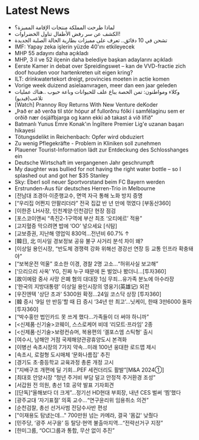 # Latest News
-  لماذا طرحت المملكة منتجات الإقامة المميزة؟
-  الكشف عن سر رفض الأطفال تناول الخضراوات!
-  تشحن في 10 دقائق.. تعرف على مميزات بطارية الحالة الصلبة الجديدة
-  IMF: Yapay zeka işlerin yüzde 40'ını etkileyecek
-  MHP 55 adayını daha açıkladı
-  MHP, 3 il ve 52 ilçenin daha belediye başkan adaylarını açıkladı
-  Eerste Kamer in debat over Spreidingswet – kan de VVD-fractie zich doof houden voor hartenkreten uit eigen kring?
-  ILT: drinkwatertekort dreigt, provincies moeten in actie komen
-  Vorige week duizend asielaanvragen, meer dan een jaar geleden
-  وكلاء ومواطنون: تمن الحصة يباع علف للحيوانات وباعة حبوب ..هناك عمليات تلاعب(فيديو)
-  [Watch] Prannoy Roy Returns With New Venture deKoder
-  „Það er að verða til stór hópur af fullorðnu fólki í samfélaginu sem er orðið nær ósjálfbjarga og kann ekki að takast á við lífið“
-  Batmanlı Yunus Emre Konak'ın İngiltere Premier Lig'e uzanan başarı hikayesi
-  Tötungsdelikt in Reichenbach: Opfer wird obduziert
-  Zu wenig Pflegekräfte - Problem in Kliniken soll zunehmen
-  Plauener Tourist-Information lädt zur Entdeckung des Schlosshanges ein
-  Deutsche Wirtschaft im vergangenen Jahr geschrumpft
-  My daughter was bullied for not having the right water bottle – so I splashed out and got her $35 Stanley
-  Sky: Eberl soll neuer Sportvorstand beim FC Bayern werden
-  Erstrunden-Aus für deutsches Herren-Trio in Melbourne
-  [전남대 조경아·이준행교수, 면역 자극 통해 노화 방지 증명
-  [“우리집 어쩐지 안팔리더라” 전국 집값 반 년 만에 꺾였다 [부동산360]
-  [이한준 LH사장, 인천계양·인천검단 현장 점검
-  [포스코이앤씨 “촉진2-1구역에 부산 최초 ‘오티에르’ 적용”
-  [고지혈증 막으려면 밥에 ‘OO’ 넣으세요 [식탐]
-  [교보증권, 지난해 영업익 830억…전년비 60.7% ↑
-  [韓日, 北 미사일 경보정보 공유 불구 사거리 분석 차이 왜?
-  [이상일 용인시장, “반도체 경쟁력 강화 위해선 경강선 연장 등 교통 인프라 확충돼야”
-  [“보복운전 억울” 호소한 이경, 경찰 2명 고소…“허위사실 보고해”
-  [‘으리으리 사옥’ YG, 진짜 누구 때문에 돈 벌었나 봤더니…[투자360]
-  [故이예람 중사 사망 은폐 혐의 대대장 1심 무죄…유가족 분노에 아수라장
-  [‘한국의 지방대통령’ 이상일 용인시장의 영웅기(英雄记) 외전
-  [우진엔텍 '상단 초과' 5300원 확정…24일 코스닥 상장 [투자360]
-  [韓 증시 ‘9일 만 반등’할 때 日 증시 ‘34년 만 최고’…닛케이, 한때 3만6000 돌파 [투자360]
-  [“박수홍만 법인카드 못 쓰게 했다…가족들이 더 써야 하니까”
-  [<신제품·신기술>코웨이, 스스로케어 비데 ‘리모트·프라임’ 2종
-  [<신제품·신기술>보령컨슈머, 복용편의 ‘겔포스엠 스틱형’ 출시
-  [여수시, 남해안 거점 국제해양관광휴양도시 본격화
-  [이병선 속초시장의 7가지 약속…미래 100년 웅대한 로드맵 제시
-  [속초시, 로컬형 도시매체 ‘문화나름집’ 추진
-  [경기도 초·중등학교 교육과정 총론 개정 고시
-  [“지배구조 개편에 딜 기회…PEF 세컨더리도 활발”[M&A 2024①]
-  [최대호 안양시장 “청년 주거비 부담 덜고 안정적 주거환경 조성”
-  [서갑원 전 의원, 총선 1호 공약 발표 기자회견
-  [[단독]“올해보다 더 크게”…정기선 HD현대 부회장, 내년 CES 벌써 ‘찜’했다
-  [광주교대 ‘자기표절’ 의혹 교수…“연구윤리위 임용취소 의견”
-  [순천검찰, 총선 선거사범 전담수사반 편성
-  ["이재용도 탐냈는데…" 700만원 넘는 카메라, 결국 '몸값' 낮췄다
-  [민주당, ‘광주 서구을’ 등 탈당·현역 불출마지역…“전략선거구 지정”
-  [한미그룹, “OCI그룹과 통합, 무산 없이 추진”
